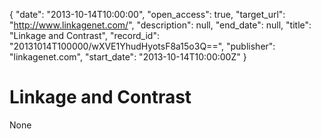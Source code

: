 {
  "date": "2013-10-14T10:00:00", 
  "open_access": true, 
  "target_url": "http://www.linkagenet.com/", 
  "description": null, 
  "end_date": null, 
  "title": "Linkage and Contrast", 
  "record_id": "20131014T100000/wXVE1YhudHyotsF8a15o3Q==", 
  "publisher": "linkagenet.com", 
  "start_date": "2013-10-14T10:00:00Z"
}

# Linkage and Contrast

None